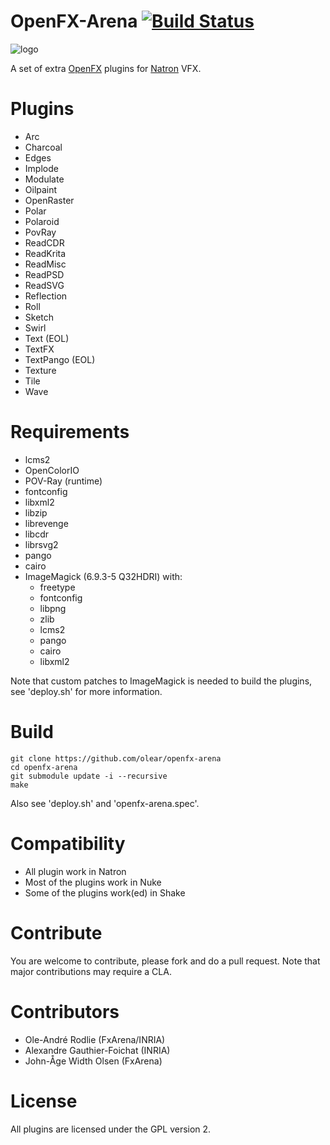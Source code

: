 OpenFX-Arena [![Build Status](https://travis-ci.org/olear/openfx-arena.svg)](https://travis-ci.org/olear/openfx-arena)
============
![logo](https://raw.githubusercontent.com/olear/openfx-arena/trunk/Bundle/Extra.png)

A set of extra [OpenFX](http://openfx.sf.net) plugins for [Natron](http://natron.fr) VFX.

Plugins
=======

 * Arc
 * Charcoal
 * Edges
 * Implode
 * Modulate
 * Oilpaint
 * OpenRaster
 * Polar
 * Polaroid
 * PovRay
 * ReadCDR
 * ReadKrita
 * ReadMisc
 * ReadPSD
 * ReadSVG
 * Reflection
 * Roll
 * Sketch
 * Swirl
 * Text (EOL)
 * TextFX
 * TextPango (EOL)
 * Texture
 * Tile
 * Wave

Requirements
============

 * lcms2
 * OpenColorIO
 * POV-Ray (runtime)
 * fontconfig
 * libxml2
 * libzip
 * librevenge
 * libcdr
 * librsvg2
 * pango
 * cairo
 * ImageMagick (6.9.3-5 Q32HDRI) with:
   * freetype
   * fontconfig
   * libpng
   * zlib
   * lcms2
   * pango
   * cairo
   * libxml2
   
 Note that custom patches to ImageMagick is needed to build the plugins, see 'deploy.sh' for more information.

Build
=====

```
git clone https://github.com/olear/openfx-arena
cd openfx-arena
git submodule update -i --recursive
make
```

Also see  'deploy.sh' and 'openfx-arena.spec'.

Compatibility
=============

 * All plugin work in Natron
 * Most of the plugins work in Nuke
 * Some of the plugins work(ed) in Shake

Contribute
==========

You are welcome to contribute, please fork and do a pull request. Note that major contributions may require a CLA.

Contributors
============

 * Ole-André Rodlie (FxArena/INRIA)
 * Alexandre Gauthier-Foichat (INRIA)
 * John-Åge Width Olsen (FxArena)

License
=======

All plugins are licensed under the GPL version 2.
